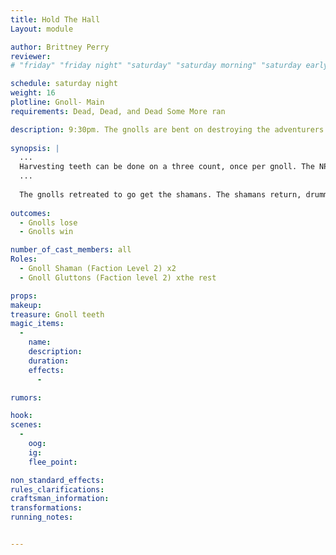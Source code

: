 ```yaml
---
title: Hold The Hall
Layout: module

author: Brittney Perry
reviewer: 
# "friday" "friday night" "saturday" "saturday morning" "saturday early afternoon" "saturday early evening" "saturday night" "reaction" "tavern setup" "townsfolk" "randoms"

schedule: saturday night
weight: 16
plotline: Gnoll- Main
requirements: Dead, Dead, and Dead Some More ran

description: 9:30pm. The gnolls are bent on destroying the adventurers. The shaman is drumming out a ritual, and the adventurers need to stop it to survive. 
 
synopsis: |
  ...
  Harvesting teeth can be done on a three count, once per gnoll. The NPC will give one tooth per spawn. If the NPC doesn't have any teeth to give out, they can say 'Failed, Broken.'
  ... 
  
  The gnolls retreated to go get the shamans. The shamans return, drumming their drum, and set up shop within hearing distance. The gnolls want to destroy the adventurers, and in order to do so, are aiming to cast another Breaking Ritual. The gnoll gluttons are to protect the shamans. If the gnolls successfully cast a Breaking Ritual, the gnoll gluttons will feed on as many people as possible. If anyone goes to spirit at anytime, the gnoll shaman is to go to spirit and try to consume them.
   
outcomes: 
  - Gnolls lose
  - Gnolls win

number_of_cast_members: all
Roles: 
  - Gnoll Shaman (Faction Level 2) x2
  - Gnoll Gluttons (Faction level 2) xthe rest

props: 
makeup: 
treasure: Gnoll teeth 
magic_items:
  - 
    name: 
    description:  
    duration: 
    effects: 
      - 

rumors: 

hook: 
scenes: 
  - 
    oog: 
    ig: 
    flee_point: 

non_standard_effects: 
rules_clarifications: 
craftsman_information: 
transformations: 
running_notes: 


---
```

